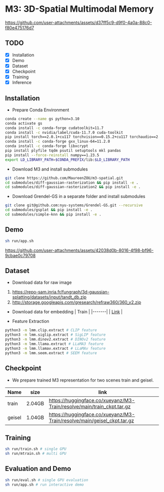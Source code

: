 # M3: 3D-Spatial Multimodal Memory
https://github.com/user-attachments/assets/d37ff5c9-d9f0-4a0a-88c0-f80e475176d7

## TODO
- [x] Installation
- [x] Demo
- [x] Dataset
- [x] Checkpoint
- [x] Training
- [x] Inference

## Installation
* Prepare Conda Environment
```sh
conda create --name gs python=3.10
conda activate gs
conda install -c conda-forge cudatoolkit=11.7
conda install -c nvidia/label/cuda-11.7.0 cuda-toolkit
pip install torch==2.0.1+cu117 torchvision==0.15.2+cu117 torchaudio==2.0.2+cu117 -f https://download.pytorch.org/whl/torch_stable.html
conda install -c conda-forge gxx_linux-64=11.2.0
conda install -c conda-forge libxcrypt
pip install plyfile tqdm psutil setuptools mkl pandas
pip install --force-reinstall numpy==1.23.5
export LD_LIBRARY_PATH=$CONDA_PREFIX/lib:$LD_LIBRARY_PATH
```
* Download M3 and install submodules
```sh
git clone https://github.com/MaureenZOU/m3-spatial.git
cd submodules/diff-gaussian-rasterization && pip install -e .
cd submodules/diff-gaussian-rasterization2 && pip install -e .
```

* Download Grendel-GS in a separate folder and install submodules
```sh
git clone git@github.com:nyu-systems/Grendel-GS.git --recursive
cd submodules/gsplat && pip install -e .
cd submodules/simple-knn && pip install -e .
```

## Demo
```sh
sh run/app.sh
```
https://github.com/user-attachments/assets/42038d0b-8016-4f98-bf96-9cbae0c79708

## Dataset
* Download data for raw image
1. https://repo-sam.inria.fr/fungraph/3d-gaussian-splatting/datasets/input/tandt_db.zip
2. http://storage.googleapis.com/gresearch/refraw360/360_v2.zip

* Download data for embedding
| Train |
|-------|
| [Link](https://drive.google.com/file/d/17CU8H2kCXF5WL4qEdzE5lLO3T3iivLDn/view) |

* Feature Extraction
```sh
python3 -m lmm.clip.extract # CLIP feature
python3 -m lmm.siglip.extract # SigLIP feature
python3 -m lmm.dinov2.extract # DINOv2 feature
python3 -m lmm.llama.extract # LLaMA3 feature
python3 -m lmm.llamav.extract # LLaMAv feature
python3 -m lmm.seem.extract # SEEM feature
```

## Checkpoint
* We prepare trained M3 representation for two scenes train and geisel.

| Name       | size | link      |
|------------|-----|-----------------|
| train      | 2.04GB  | https://huggingface.co/xueyanz/M3-Train/resolve/main/train_ckpt.tar.gz   |
| geisel     | 1.04GB  | https://huggingface.co/xueyanz/M3-Train/resolve/main/geisel_ckpt.tar.gz  |

## Training
```sh
sh run/train.sh # single GPU
sh run/mtrain.sh # multi GPU
```

## Evaluation and Demo
```sh
sh run/eval.sh # single GPU evaluation
sh run/app.sh # run interactive demo
```
